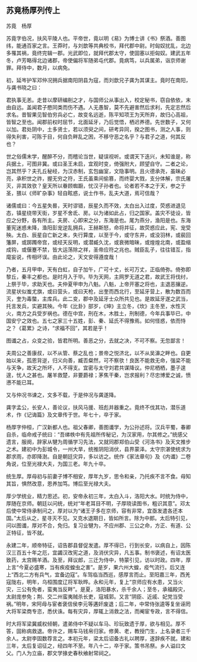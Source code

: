 ## 苏竟杨厚列传上


苏竟　杨厚

苏竟字伯况，扶风平陵人也。平帝世，竟以明《易》为博士讲《书》祭酒。善图纬，能通百家之言。王莽时，与刘歆等共典校书，拜代郡中尉。时匈奴扰乱，北边多罹其祸，竟终完辑一郡。光武即位，就拜代郡太守，使固塞以拒匈奴。建武五年冬，卢芳略得北边诸郡，帝使偏将军随弟屯代郡。竟病笃，以兵属弟，诣京师谢罪。拜侍中，数月，以病免。

初，延岑护军邓仲况拥兵据南阳阴县为寇，而刘歆兄子龚为其谋主。竟时在南阳，与龚书晓之曰：

君执事无恙。走昔以摩研编削之才，与国师公从事出入，校定秘书，窃自依依，末由自远。盖闻君子愍同类而伤不遇。人无愚智，莫不先避害然后求利，先定志然后求名。昔智果见智伯穷兵必亡，故变名远逝，陈平知项王为天所弃，故归心高祖，皆智之至也。闻郡前权时屈节，北面延牙，乃后觉悟，栖迟养德。先世数子，又何以加。君处阴中，土多贤士，若以须臾之间，研考异同，揆之图书，测之人事，则得失利害，可陈于目，何自负畔乱之困，不移守恶之名乎？与君子之道，何其反也？

世之俗儒末学，醒醉不分，而稽论当世，疑误视听。或谓天下迭兴，未知谁是，称兵据土，可图非冀。或曰圣王未启，宜观时变，倚强附大，顾望自守。二者之论，岂其然乎？夫孔丘秘经，为汉赤制，玄包幽室，文隐事明。且火德承尧，虽昧必亮，承积世之祚，握无穷之符，王氏虽乘间偷篡，而终婴大戮，支分体解，宗氏屠灭，非其效欤？皇天所以眷顾蜘蹰，忧汉子孙者也。论者若不本之于天，参之于圣，猥以《师旷杂事》轻自眩惑，说士作书，乱夫大道，焉可信哉？

诸儒或曰：今五星失晷，天时谬错，辰星久而不效，太白出入过度，荧惑进退见态，镇星绕带天街，岁星不舍氐、房。以为诸如此占，归之国家。盖灾不徒设，皆应之分野，各有所主。夫房、心即宋之分，东海是也。尾为燕分，渔阳是也。东海董宪迷惑未降，渔阳彭宠逆乱拥兵，王赫斯怒，命将并征，故荧惑应此，宪、宠受殃。太白、辰星自亡新之末，失行算度，以至于今，或守东井，或没羽林，或裴回籓屏，或踯躅帝宫，或经天反明，或潜臧久沈，或衰微暗昧，或煌煌北南，或盈缩成钩，或偃蹇不禁，皆大运荡除之祥，圣帝应符之兆也。贼臣乱子，往往错互，指麾妄说，传相坏误。由此论之，天文安得遵度哉！

乃者，五月甲申，天有白虹，自子加午，广可十丈，长可万丈，正临倚弥。倚弥即黎丘，秦丰之都也。是时月入于毕。毕为天网，主网罗无道之君，故武王将伐纣，上祭于毕，求助天也。夫仲夏甲申为八魁。八魁，上帝开塞之将也，主退恶攘逆。流星状似蚩尤旗，或曰营头，或曰天枪，出奎而西北行，至延牙营上，散为数百而灭，奎为毒螫，主库兵。此二变，郡中及延牙士众所共见也。是故延牙遂之武当，托言发兵，实避其殃。今年《比卦》部岁，《坤》主立冬，《坎》主冬至，水性灭火，南方之兵受岁祸也。德在中宫，刑在木，木胜土，刑制德，今年兵事毕已，中国安宁之效也。五七之家三十五姓，彭、秦、延氏不得豫焉。如何怪惑，依而恃之？《葛累》之诗，“求福不回”，其若是乎！

图谶之占，众变之验，皆君所明。善恶之分，去就之决，不可不察。无忽鄙言！

夫周公之善康叔，以不从管、蔡之乱也；景帝之悦济北，以不从吴濞之畔也。自更始以来，孤恩背逆，归义向善，臧否粲然，可不察欤！良医不能救无命，强梁不能与天争，故天之所坏，人不得支。宜密与太守刘君共谋降议。仲尼栖栖，墨子遑遑，忧人之甚也。屠羊救楚，非要爵禄；茅焦干秦，岂求报利？尽忠博爱之诚，愤懑不能已耳。

又与仲况书谏之，文多不载，于是仲况与龚遂降。

龚字孟公，长安人，善论议，扶风马援、班彪并器重之。竟终不伐其功，潜乐道术，作《记诲篇》及文章传于世。年七十，卒于家。

杨厚字仲桓，广汉新都人也。祖父春卿，善图谶学，为公孙述将。汉兵平蜀，春卿自杀，临命戒子统曰：“吾绨帙中有先祖所传秘记，为汉家用，尔其修之。”统感父遗言，服阕，辞家从犍为周循学习先法，又就同郡郑伯山受《河洛书》及天文推步之术。建初中为彭城令，一州大旱，统推阴阳消伏，县界蒙泽。太守宗湛使统求为郡求雨，亦即降澍。自是朝廷灾异，多以访之。统作《家法章句》及《内谶》二卷角说，位至光禄大夫，为国三老。年九十卒。

统生厚。厚母初与前妻子博不相安，厚年九岁，思令和亲，乃托疾不言不食。母知其旨，惧然改意，恩养加笃。博后至光禄大夫。

厚少学统业，精力思述。初，安帝永初三年，太白入斗，洛阳大水。时统为侍中，厚随在京师。朝廷以问统，统对“年老耳目不明，子厚晓读图书，粗识其意”。邓太后使中常侍承制问之，厚对以为“诸王子多在京师，容有非常，宜亟发遣各还本国。”太后从之，星寻灭不见。又克水退期日，皆如所言。除为中郎。太后特引见，问以图谶，厚对不合，免归。复习业犍为，不应州郡、三公之命，方正、有道、公正特征，皆不就。

永建二年，顺帝特征，诏告郡县督促发遣。厚不得已，行到长安，以病自上，因陈汉三百五十年之厄，宜蠲汉改宪之道，及消伏灾异，凡五事。制书褒述，有诏太医致药，太宫赐羊酒。及至，拜议郎，三迁为侍中，特蒙引见，访以时政。四年，厚上言“今夏必盛寒，当有疾疫蝗虫之害”。是岁，果六州大蝗，疫气流行。后又连上“西北二方有兵气，宜备边寇”。车驾临当西巡，感厚言而止。至阳嘉三年，西羌寇陇右，明年，乌桓围度辽将军耿晔。永和元年，复上“京师应有水患，又当火灾，三公有免者，蛮夷当反畔”。是夏，洛阳暴水，杀千余人；至冬，承福殿灾，太尉庞参免；荆、交二州蛮夷贼杀长吏，寇城郭。又言“阴臣、近戚、妃党当受祸。”明年，宋阿母与宦者褒信侯李元等遘奸废退；后二年，中常侍张逵等复坐诬罔大将军梁商专恣，悉伏诛。每有灾异，厚辄上消救之法，而阉宦专政，言不得信。

时大将军梁冀威权倾朝，遣弟侍中不疑以车马、珍玩致遗于厚，欲与相见。厚不答，固称病救退。帝许之，赐车马钱帛归家。修黄、老，教授门生，上名录者三千余人。太尉李固数荐言之。本初元年，梁太后诏备古礼以聘厚，遂辞疾不就。建和三年，太后复诏征之，经四年不至。年八十二，卒于家。策书吊祭。乡人谥曰文父。门人为立庙，郡文学掾史春秋飨射常祠之。

